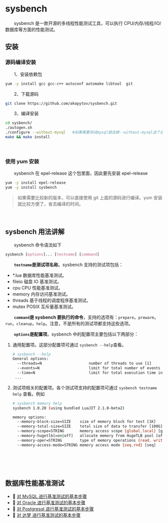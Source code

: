 # sysbench

　　sysbench 是一款开源的多线程性能测试工具，可以执行 CPU/内存/线程/IO/数据库等方面的性能测试。

## 安装

### 源码编译安装

　　1、安装依赖包

```bash
yum -y install gcc gcc-c++ autoconf automake libtool  git
```

　　2、下载源码

```bash
git clone https://github.com/akopytov/sysbench.git
```

　　3、编译安装

```bash
cd sysbench/
./autogen.sh
./configure --without-mysql   #如果需要测试mysql就去掉--without-mysql这个选项
make && make install
```

　　‍

### 使用 yum 安装

　　sysbench 在 epel-release 这个包里面，因此要先安装 epel-release

```bash
yum -y install epel-release
yum -y install sysbench
```

> 如果需要比较新的版本，可以直接使用 git 上面的源码进行编译。yum 安装就比较方便了，省去编译的时间。

　　‍

## sysbench 用法讲解

　　sysbench 命令语法如下

```css
sysbench [options]... [testname] [command]
```

　　​**​`testname`​**​**是测试项名称**。sysbench 支持的测试项包括：

* \*.lua          数据库性能基准测试。
* fileio          磁盘 IO 基准测试。
* cpu            CPU 性能基准测试。
* memory     内存访问基准测试。
* threads      基于线程的调度程序基准测试。
* mutex         POSIX 互斥量基准测试。

　　​**​`command`​**​**是 sysbench 要执行的命令**，支持的选项有：`prepare`​，`prewarm`​，`run`​，`cleanup`​，`help`​。注意，不是所有的测试项都支持这些选项。

　　​**​`options`​**​**是配置项**。sysbench 中的配置项主要包括以下两部分：

1. 通用配置项。这部分配置项可通过 `sysbench --help`​ 查看。

    ```bash
    # sysbench --help
    General options:
      --threads=N                     number of threads to use [1]
      --events=N                      limit for total number of events [0]
      --time=N                        limit for total execution time in seconds [10]
     ...
    ```

2. 测试项相关的配置项。各个测试项支持的配置项可通过 `sysbench testname help`​ 查看。例如

    ```bash
    # sysbench memory help
    sysbench 1.0.20 (using bundled LuaJIT 2.1.0-beta2)

    memory options:
      --memory-block-size=SIZE    size of memory block for test [1K]
      --memory-total-size=SIZE    total size of data to transfer [100G]
      --memory-scope=STRING       memory access scope {global,local} [global]
      --memory-hugetlb[=on|off]   allocate memory from HugeTLB pool [off]
      --memory-oper=STRING        type of memory operations {read, write, none} [write]
      --memory-access-mode=STRING memory access mode {seq,rnd} [seq]
    ```

　　‍

　　‍

## 数据库性能基准测试

* 📄 [对 MySQL 进行基准测试的基本步骤](siyuan://blocks/20241212134451-vmik8g6)
* 📄 [对 Oracle 进行基准测试的基本步骤](siyuan://blocks/20241212134641-mzowcea)
* 📄 [对 Postgresql 进行基准测试的基本步骤](siyuan://blocks/20241212134631-qm0vzpc)
* 📄 [对 达梦 进行基准测试的基本步骤](siyuan://blocks/20241212134612-59t386h)

　　‍

　　‍

　　‍

　　‍
